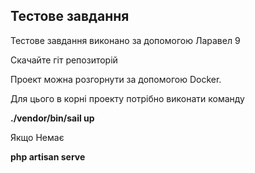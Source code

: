 
<h2>Тестове завдання</h2>

<p>Тестове завдання виконано за допомогою Ларавел 9</p>

<p>Скачайте гіт репозиторій</p>

<p>Проект можна розгорнути за допомогою Docker.</p>

<p>Для цього в корні проекту потрібно виконати команду</p>
<p><strong>./vendor/bin/sail up</strong></p>

<p>Якщо Немає</p>
<p><strong>php artisan serve</strong></p>


